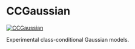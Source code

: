 # CCGaussian

[![CCGaussian](https://github.com/tufts-ai-robotics-group/CCGaussian/actions/workflows/main.yml/badge.svg)](https://github.com/tufts-ai-robotics-group/CCGaussian/actions/workflows/main.yml)

Experimental class-conditional Gaussian models.
